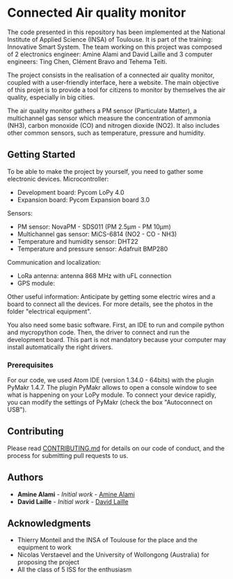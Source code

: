 # Connected Air quality monitor

The code presented in this repository has been implemented at the National Institute of Applied Science (INSA) of Toulouse.
It is part of the training: Innovative Smart System.
The team working on this project was composed of 2 electronics engineer: Amine Alami and David Laille
and 3 computer engineers: Ting Chen, Clément Bravo and Tehema Teiti.

The project consists in the realisation of a connected air quality monitor, coupled with a user-friendly interface, here a website. The main objective of this projet is to provide a tool for citizens to monitor by themselves the air quality, especially in big cities.

The air quality monitor gathers a PM sensor (Particulate Matter), a multichannel gas sensor which measure the concentration of ammonia (NH3), carbon monoxide (CO) and nitrogen dioxide (NO2). It also includes other common sensors, such as temperature, pressure and humidity.

## Getting Started

To be able to make the project by yourself, you need to gather some electronic devices. 
Microcontroller:
* Development board: Pycom LoPy 4.0
* Expansion board: Pycom Expansion board 3.0

Sensors:
* PM sensor: NovaPM - SDS011 (PM 2.5µm - PM 10µm)
* Multichannel gas sensor: MiCS-6814 (NO2 - CO - NH3)
* Temperature and humidity sensor: DHT22
* Temperature and pressure sensor: Adafruit BMP280

Communication and localization:
* LoRa antenna: antenna 868 MHz with uFL connection
* GPS module: 

Other useful information:
Anticipate by getting some electric wires and a board to connect all the devices. For more details, see the photos in the folder "electrical equipment".


You also need some basic software. First, an IDE to run and compile python and mycropython code. Then, the driver to connect and run the development board. This part is not mandatory because your computer may install automatically the right drivers.

### Prerequisites

For our code, we used Atom IDE (version 1.34.0 - 64bits) with the plugin PyMakr 1.4.7. The plugin PyMakr allows to open a console window to see what is happening on your LoPy module. To connect your device rapidly, you can modify the settings of PyMakr (check the box "Autoconnect on USB").


## Contributing

Please read [CONTRIBUTING.md](https://github.com/DavidLaille/Air_quality_monitor/blob/master/CONTRIBUTING.md) for details on our code of conduct, and the process for submitting pull requests to us.

## Authors

* **Amine Alami** - *Initial work* - [Amine Alami](https://github.com/)
* **David Laille** - *Initial work* - [David Laille](https://github.com/DavidLaille)


## Acknowledgments

* Thierry Monteil and the INSA of Toulouse for the place and the equipment to work
* Nicolas Verstaevel and the University of Wollongong (Australia) for proposing the project
* All the class of 5 ISS for the enthusiasm
